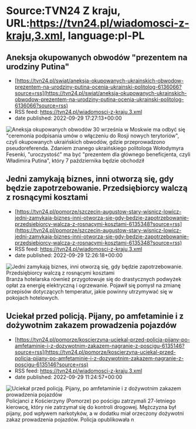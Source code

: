# Source:TVN24 Z kraju, URL:https://tvn24.pl/wiadomosci-z-kraju,3.xml, language:pl-PL

## Aneksja okupowanych obwodów "prezentem na urodziny Putina"
 - [https://tvn24.pl/swiat/aneksja-okupowanych-ukrainskich-obwodow-prezentem-na-urodziny-putina-ocenia-ukrainski-politolog-6136066?source=rss](https://tvn24.pl/swiat/aneksja-okupowanych-ukrainskich-obwodow-prezentem-na-urodziny-putina-ocenia-ukrainski-politolog-6136066?source=rss)
 - RSS feed: https://tvn24.pl/wiadomosci-z-kraju,3.xml
 - date published: 2022-09-29 17:27:13+00:00

<img alt="Aneksja okupowanych obwodów " src="https://tvn24.pl/najnowsze/cdn-zdjecie-t8dpyp-putin-6125903/alternates/LANDSCAPE_1280" />
    30 września w Moskwie ma odbyć się "ceremonia podpisania umów o włączeniu do Rosji nowych terytoriów", czyli okupowanych ukraińskich obwodów, gdzie przeprowadzono pseudoreferenda. Zdaniem znanego ukraińskiego politologa Wołodymyra Fesenki, "uroczystość" ma być "prezentem dla głównego beneficjenta, czyli Władimira Putina", który 7 października będzie obchodził

## Jedni zamykają biznes, inni otworzą się, gdy będzie zapotrzebowanie. Przedsiębiorcy walczą z rosnącymi kosztami
 - [https://tvn24.pl/pomorze/szczecin-augustow-stary-wisnicz-lowicz-jedni-zamykaja-biznes-inni-otworza-sie-gdy-bedzie-zapotrzebowanie-przedsiebiorcy-walcza-z-rosnacymi-kosztami-6135348?source=rss](https://tvn24.pl/pomorze/szczecin-augustow-stary-wisnicz-lowicz-jedni-zamykaja-biznes-inni-otworza-sie-gdy-bedzie-zapotrzebowanie-przedsiebiorcy-walcza-z-rosnacymi-kosztami-6135348?source=rss)
 - RSS feed: https://tvn24.pl/wiadomosci-z-kraju,3.xml
 - date published: 2022-09-29 12:26:18+00:00

<img alt="Jedni zamykają biznes, inni otworzą się, gdy będzie zapotrzebowanie. Przedsiębiorcy walczą z rosnącymi kosztami" src="https://tvn24.pl/najnowsze/cdn-zdjecie-l0gwcj-makaroniarnia-zamyka-sie-od-soboty-6135759/alternates/LANDSCAPE_1280" />
    Branża hotelarska również przygotowuje się do drastycznych podwyżek opłat za energię elektryczną i ogrzewanie. Pojawił się pomysł na zmianę przepisów dotyczących temperatur, jakie powinny utrzymywać się w pokojach hotelowych.

## Uciekał przed policją. Pijany, po amfetaminie i z dożywotnim zakazem prowadzenia pojazdów
 - [https://tvn24.pl/pomorze/koscierzyna-uciekal-przed-policja-pijany-po-amfetaminie-i-z-dozywotnim-zakazem-nagranie-z-poscigu-6135146?source=rss](https://tvn24.pl/pomorze/koscierzyna-uciekal-przed-policja-pijany-po-amfetaminie-i-z-dozywotnim-zakazem-nagranie-z-poscigu-6135146?source=rss)
 - RSS feed: https://tvn24.pl/wiadomosci-z-kraju,3.xml
 - date published: 2022-09-29 11:24:57+00:00

<img alt="Uciekał przed policją. Pijany, po amfetaminie i z dożywotnim zakazem prowadzenia pojazdów" src="https://tvn24.pl/najnowsze/cdn-zdjecie-1zb21e-poscig-za-pijanym-kierowca-w-policyjnej-kamerze-6135145/alternates/LANDSCAPE_1280" />
    Policjanci z Kościerzyny (Pomorze) po pościgu zatrzymali 27-letniego kierowcę, który nie zatrzymał się do kontroli drogowej. Mężczyzna był pijany, pod wpływem narkotyków, a w dodatku miał orzeczony dożywotni zakaz prowadzenia pojazdów. Policja opublikowała n

